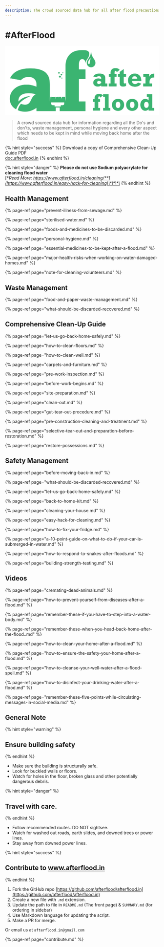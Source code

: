```yaml
---
description: The crowd sourced data hub for all after flood precautions
---
```


# \#AfterFlood

![](.gitbook/assets/afterflood-logo-0x.jpg)

> A crowd sourced data hub for information regarding all the Do's and don'ts, waste management, personal hygiene and every other aspect which needs to be kept in mind while moving back home after the flood

{% hint style="success" %}
Download a copy of Comprehensive Clean-Up Guide PDF  
[doc.afterflood.in](http://doc.afterflood.in/)
{% endhint %}

{% hint style="danger" %}
**Please do not use Sodium polyacrylate for cleaning flood water**  
[**Read More: https://www.afterflood.in/cleaning/**](https://www.afterflood.in/easy-hack-for-cleaning)\*\*\*\*
{% endhint %}

## Health Management

{% page-ref page="prevent-illness-from-sewage.md" %}

{% page-ref page="sterilised-water.md" %}

{% page-ref page="foods-and-medicines-to-be-discarded.md" %}

{% page-ref page="personal-hygiene.md" %}

{% page-ref page="essential-medicines-to-be-kept-after-a-flood.md" %}

{% page-ref page="major-health-risks-when-working-on-water-damaged-homes.md" %}

{% page-ref page="note-for-cleaning-volunteers.md" %}

## Waste Management

{% page-ref page="food-and-paper-waste-management.md" %}

{% page-ref page="what-should-be-discarded-recovered.md" %}

## Comprehensive Clean-Up Guide

{% page-ref page="let-us-go-back-home-safely.md" %}

{% page-ref page="how-to-clean-floors.md" %}

{% page-ref page="how-to-clean-well.md" %}

{% page-ref page="carpets-and-furniture.md" %}

{% page-ref page="pre-work-inspection.md" %}

{% page-ref page="before-work-begins.md" %}

{% page-ref page="site-preparation.md" %}

{% page-ref page="clean-out.md" %}

{% page-ref page="gut-tear-out-procedure.md" %}

{% page-ref page="pre-construction-cleaning-and-treatment.md" %}

{% page-ref page="selective-tear-out-and-preparation-before-restoration.md" %}

{% page-ref page="restore-possessions.md" %}

## Safety  Management

{% page-ref page="before-moving-back-in.md" %}

{% page-ref page="what-should-be-discarded-recovered.md" %}

{% page-ref page="let-us-go-back-home-safely.md" %}

{% page-ref page="back-to-home-kit.md" %}

{% page-ref page="cleaning-your-house.md" %}

{% page-ref page="easy-hack-for-cleaning.md" %}

{% page-ref page="how-to-fix-your-fridge.md" %}

{% page-ref page="a-10-point-guide-on-what-to-do-if-your-car-is-submerged-in-water.md" %}

{% page-ref page="how-to-respond-to-snakes-after-floods.md" %}

{% page-ref page="building-strength-testing.md" %}

## Videos

{% page-ref page="cremating-dead-animals.md" %}

{% page-ref page="how-to-prevent-yourself-from-diseases-after-a-flood.md" %}

{% page-ref page="remember-these-if-you-have-to-step-into-a-water-body.md" %}

{% page-ref page="remember-these-when-you-head-back-home-after-the-flood..md" %}

{% page-ref page="how-to-clean-your-home-after-a-flood.md" %}

{% page-ref page="how-to-ensure-the-safety-your-home-after-a-flood.md" %}

{% page-ref page="how-to-cleanse-your-well-water-after-a-flood-spell.md" %}

{% page-ref page="how-to-disinfect-your-drinking-water-after-a-flood.md" %}

{% page-ref page="remember-these-five-points-while-circulating-messages-in-social-media.md" %}

## General Note

{% hint style="warning" %}
## Ensure building safety
{% endhint %}

* Make sure the building is structurally safe.
* Look for buckled walls or floors.
* Watch for holes in the floor, broken glass and other potentially dangerous debris.

{% hint style="danger" %}
## **Travel with care.**
{% endhint %}

* Follow recommended routes. DO NOT sightsee.
* Watch for washed out roads, earth slides, and downed trees or power lines.
* Stay away from downed power lines.

{% hint style="success" %}
## Contribute to www.afterflood.in
{% endhint %}

1. Fork the GitHub repo [https://github.com/afterflood/afterflood.in](https://github.com/afterflood/afterflood.in)
2. Create a new file with `.md` extension.
3. Update the path to file in `README.md` \(The front page\) & `SUMMARY.md` \(for ordering in sidebar\)
4. Use Markdown language for updating the script.
5. Make a PR for merge.

Or email us at `afterflood.in@gmail.com`

{% page-ref page="contribute.md" %}

